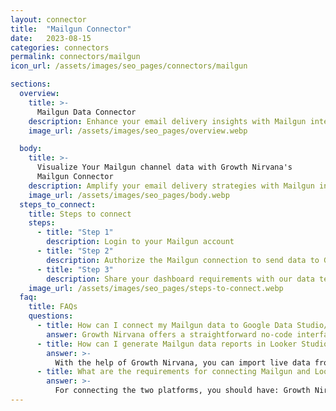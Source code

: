 ```yaml
---
layout: connector
title:  "Mailgun Connector"
date:   2023-08-15
categories: connectors
permalink: connectors/mailgun
icon_url: /assets/images/seo_pages/connectors/mailgun

sections:
  overview:
    title: >-
      Mailgun Data Connector
    description: Enhance your email delivery insights with Mailgun integration. Seamlessly merge email delivery data from Mailgun with Looker Studio's analytical capabilities, unlocking insights that shape email performance strategies, engagement rates, and operational excellence.
    image_url: /assets/images/seo_pages/overview.webp

  body:
    title: >-
      Visualize Your Mailgun channel data with Growth Nirvana's
      Mailgun Connector
    description: Amplify your email delivery strategies with Mailgun insights integrated into Looker Studio.
    image_url: /assets/images/seo_pages/body.webp
  steps_to_connect:
    title: Steps to connect
    steps:
      - title: "Step 1"
        description: Login to your Mailgun account
      - title: "Step 2"
        description: Authorize the Mailgun connection to send data to Growth Nirvana
      - title: "Step 3"
        description: Share your dashboard requirements with our data team. We will build the report for you.
    image_url: /assets/images/seo_pages/steps-to-connect.webp
  faq:
    title: FAQs
    questions:
      - title: How can I connect my Mailgun data to Google Data Studio/Looker Studio?
        answer: Growth Nirvana offers a straightforward no-code interface to connect to Mailgun data sources.
      - title: How can I generate Mailgun data reports in Looker Studio?
        answer: >-
          With the help of Growth Nirvana, you can import live data from Mailgun into Looker Studio. These data can be viewed in charts, tables, and dashboards to generate branded reports that can be shared instantly.
      - title: What are the requirements for connecting Mailgun and Looker Studio?
        answer: >-
          For connecting the two platforms, you should have: Growth Nirvana Account and Mailgun Ads Account
---
```

